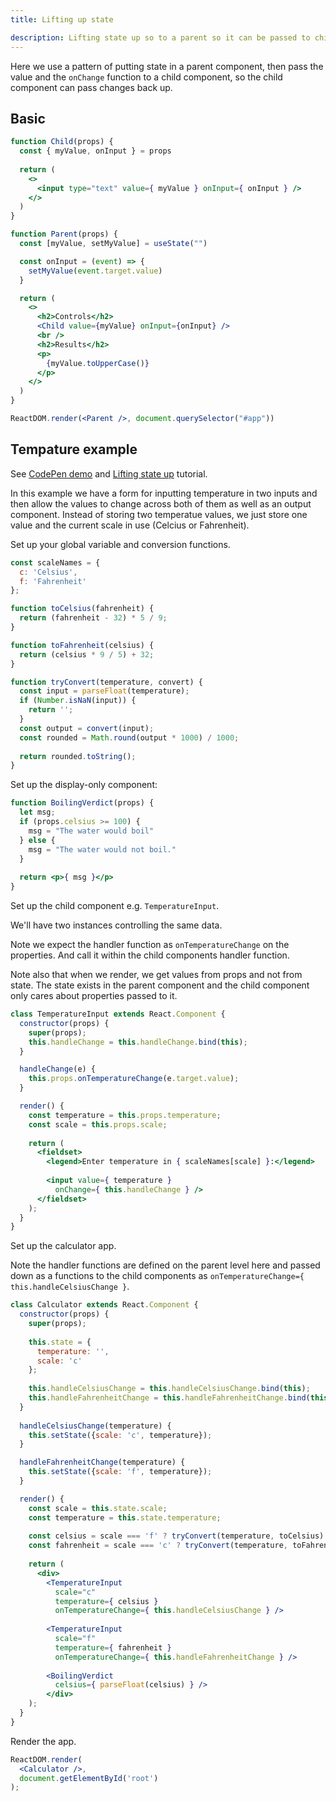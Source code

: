 ```yaml
---
title: Lifting up state

description: Lifting state up so to a parent so it can be passed to child components
---
```


Here we use a pattern of putting state in a parent component, then pass the value and the `onChange` function to a child component, so the child component can pass changes back up.


## Basic

```jsx
function Child(props) {
  const { myValue, onInput } = props
  
  return (
    <>
      <input type="text" value={ myValue } onInput={ onInput } />
    </>
  )
}

function Parent(props) {
  const [myValue, setMyValue] = useState("")

  const onInput = (event) => {
    setMyValue(event.target.value)
  }

  return (
    <>
      <h2>Controls</h2>
      <Child value={myValue} onInput={onInput} />
      <br />
      <h2>Results</h2>
      <p>
        {myValue.toUpperCase()}
      </p>
    </>
  )
}

ReactDOM.render(<Parent />, document.querySelector("#app"))
```


## Tempature example

See [CodePen demo][] and [Lifting state up][] tutorial.

[CodePen demo]: https://codepen.io/gaearon/pen/WZpxpz?editors=0010
[Lifting state up]: https://reactjs.org/docs/lifting-state-up.html

In this example we have a form for inputting temperature in two inputs and then allow the values to change across both of them as well as an output component. Instead of storing two temperatue values, we just store one value and the current scale in use (Celcius or Fahrenheit).

Set up your global variable and conversion functions.

```jsx
const scaleNames = {
  c: 'Celsius',
  f: 'Fahrenheit'
};

function toCelsius(fahrenheit) {
  return (fahrenheit - 32) * 5 / 9;
}

function toFahrenheit(celsius) {
  return (celsius * 9 / 5) + 32;
}

function tryConvert(temperature, convert) {
  const input = parseFloat(temperature);
  if (Number.isNaN(input)) {
    return '';
  }
  const output = convert(input);
  const rounded = Math.round(output * 1000) / 1000;
  
  return rounded.toString();
}
```

Set up the display-only component:

```jsx
function BoilingVerdict(props) {
  let msg;
  if (props.celsius >= 100) {
    msg = "The water would boil"
  } else {
    msg = "The water would not boil."
  }
  
  return <p>{ msg }</p>
}
```

Set up the child component e.g. `TemperatureInput`. 

We'll have two instances controlling the same data.

Note we expect the handler function as `onTemperatureChange` on the properties. And call it within the child components handler function.

Note also that when we render, we get values from props and not from state. The state exists in the parent component and the child component only cares about properties passed to it.

```jsx
class TemperatureInput extends React.Component {
  constructor(props) {
    super(props);
    this.handleChange = this.handleChange.bind(this);
  }

  handleChange(e) {
    this.props.onTemperatureChange(e.target.value); 
  }

  render() {
    const temperature = this.props.temperature;    
    const scale = this.props.scale;
    
    return (
      <fieldset>
        <legend>Enter temperature in { scaleNames[scale] }:</legend>
        
        <input value={ temperature }
          onChange={ this.handleChange } />
      </fieldset>
    );
  }
}
```

Set up the calculator app. 

Note the handler functions are defined on the parent level here and passed down as a functions to the child components as `onTemperatureChange={ this.handleCelsiusChange }`.

```jsx
class Calculator extends React.Component {
  constructor(props) {
    super(props);
    
    this.state = {
      temperature: '', 
      scale: 'c' 
    };
    
    this.handleCelsiusChange = this.handleCelsiusChange.bind(this);
    this.handleFahrenheitChange = this.handleFahrenheitChange.bind(this);
  }
  
  handleCelsiusChange(temperature) {
    this.setState({scale: 'c', temperature});  
  }

  handleFahrenheitChange(temperature) {
    this.setState({scale: 'f', temperature}); 
  }

  render() {
    const scale = this.state.scale;    
    const temperature = this.state.temperature;    
    
    const celsius = scale === 'f' ? tryConvert(temperature, toCelsius) : temperature;    
    const fahrenheit = scale === 'c' ? tryConvert(temperature, toFahrenheit) : temperature;
    
    return (
      <div>
        <TemperatureInput
          scale="c"
          temperature={ celsius }          
          onTemperatureChange={ this.handleCelsiusChange } />        
          
        <TemperatureInput
          scale="f"
          temperature={ fahrenheit }          
          onTemperatureChange={ this.handleFahrenheitChange } />    
          
        <BoilingVerdict
          celsius={ parseFloat(celsius) } />      
        </div>
    );
  }
}
```

Render the app.

```jsx
ReactDOM.render(
  <Calculator />,
  document.getElementById('root')
);
```
